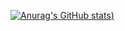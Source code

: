 [![Anurag's GitHub stats](https://github-readme-stats.vercel.app/api?username=lirajohny&show=reviews,discussions_started,discussions_answered,prs_merged,prs_merged_percentage))](https://github.com/anuraghazra/github-readme-stats)

